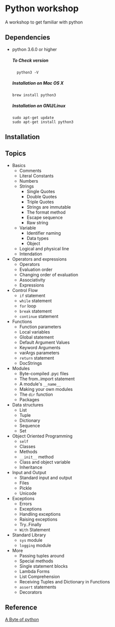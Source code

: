 # Python workshop
A workshop to get familiar with python

## Dependencies
* python 3.6.0 or higher<br/>
  ##### To Check version 
  ```
    python3 -V
  ```
  ##### Installation on Mac OS X<br/>
  ```
  brew install python3
  ```
  ##### Installation on GNU/Linux
  ```
  sudo apt-get update
  sudo apt-get install python3
  ```

## Installation
## Topics
* Basics
  * Comments
  * Literal Constants
  * Numbers
  * Strings
    * Single Quotes
    * Double Quotes
    * Triple Quotes
    * Strings are immutable
    * The format method
    * Escape sequence
    * Raw string
  * Variable
    * Identifier naming
    * Data types
    * Object
  * Logical and physical line
  * Intendation
* Operators and expressions
  * Operators
  * Evaluation order
  * Changing order of evaluation
  * Associativity
  * Expressions
* Control Flow
  * `if` statement
  * `while` statement
  * `for` loop
  * `break` statement
  * `continue` statement
* Functions
  * Function parameters
  * Local variables
  * Global statement
  * Default Argument Values
  * Keyword Arguments
  * varArgs parameters
  * `return` statement
  * DocStrings
* Modules
  * Byte-compiled .pyc files
  * The from..import statement
  * A module's `__name__`
  * Making your own modules
  * The `dir` function
  * Packages
* Data structures
  * List
  * Tuple
  * Dictionary
  * Sequence
  * Set
* Object Oriented Programming
  * `self`
  * Classes
  * Methods
  * `__init__` method
  * Class and object variable
  * Inheritance
* Input and Output
  * Standard input and output
  * Files
  * Pickle
  * Unicode
* Exceptions
  * Errors
  * Exceptions
  * Handling exceptions
  * Raising exceptions
  * Try..Finally
  * `With` Statement
* Standard Library
  * `sys` module
  * `logging` module
* More
  * Passing tuples around
  * Special methods
  * Single statement blocks
  * Lambda Forms
  * List Comprehension
  * Receiving Tuples and Dictionary in Functions
  * `assert` statements
  * Decorators
  



## Reference
[A Byte of python](https://python.swaroopch.com/installation.html)